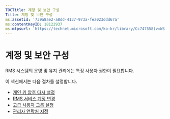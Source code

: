 ```yaml
---
TOCTitle: 계정 및 보안 구성
Title: 계정 및 보안 구성
ms:assetid: '739a8ae2-a8dd-4137-973a-fea023ddd67a'
ms:contentKeyID: 18122937
ms:mtpsurl: 'https://technet.microsoft.com/ko-kr/library/Cc747558(v=WS.10)'
---
```


계정 및 보안 구성
=================

RMS 시스템의 운영 및 유지 관리에는 특정 사용자 권한이 필요합니다.

이 섹션에서는 다음 절차를 설명합니다.

-   [개인 키 암호 다시 설정](https://technet.microsoft.com/f71df255-fe19-4e07-810e-87309a5e8e88)
-   [RMS 서비스 계정 변경](https://technet.microsoft.com/a3e522b0-e23d-49f2-b00a-cff90ac2c36a)
-   [고급 사용자 그룹 설정](https://technet.microsoft.com/f2ef847e-2824-471f-9079-5c343094aba8)
-   [관리자 연락처 지정](https://technet.microsoft.com/31777458-5530-4ae0-ac1f-131b3d98dd35)
